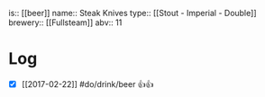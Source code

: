 is:: [[beer]]
name:: Steak Knives
type:: [[Stout - Imperial - Double]]
brewery:: [[Fullsteam]]
abv:: 11

# Log
- [x] [[2017-02-22]] #do/drink/beer 👍👍
